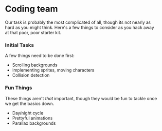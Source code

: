 # Coding team

Our task is probably the most complicated of all, though its not nearly as hard as you might think.  Here's a few things to consider
as you hack away at that poor, poor starter kit.

### Initial Tasks
A few things need to be done first:
* Scrolling backgrounds
* Implementing sprites, moving characters
* Collision detection

### Fun Things
These things aren't _that_ important, though they would be fun to tackle once we get the basics down.
* Day/night cycle
* Prettyful animations
* Parallax backgrounds
